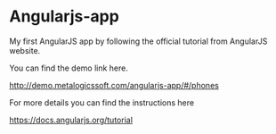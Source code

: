 Angularjs-app
=============

My first AngularJS app by following the official tutorial from AngularJS website.

You can find the demo link here.

http://demo.metalogicssoft.com/angularjs-app/#/phones

For more details you can find the instructions here

https://docs.angularjs.org/tutorial
